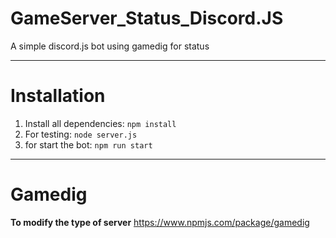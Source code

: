 # GameServer_Status_Discord.JS
 A simple discord.js bot using gamedig for status

---------------------------------------------------------
# Installation

1) Install all dependencies: `npm install`
3) For testing: `node server.js`
2) for start the bot: `npm run start`

---------------------------------------------------------
# Gamedig

**To modify the type of server**
https://www.npmjs.com/package/gamedig

